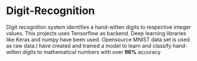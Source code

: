 # Digit-Recognition

Digit recognition system identifies a hand-witten digits to respective integer values. This projects uses Tensorflow as backend. Deep learning libraries like Keras and numpy have been used. Opensource MNIST data set is used as raw data.I have created and trained a model to learn and classify hand-witten digits to mathematical numbers with over **96%** accuracy
